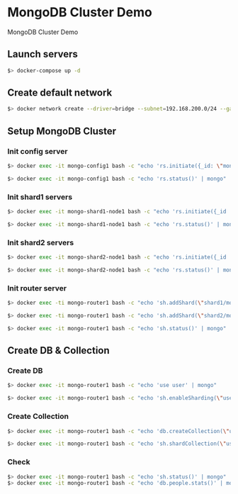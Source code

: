 # MongoDB Cluster Demo
MongoDB Cluster Demo


## Launch servers

```sh
$> docker-compose up -d
```

## Create default network

```sh
$> docker network create --driver=bridge --subnet=192.168.200.0/24 --gateway=192.168.200.1 local-network
```

## Setup MongoDB Cluster

### Init config server

```sh
$> docker exec -it mongo-config1 bash -c "echo 'rs.initiate({_id: \"mongoconf\",configsvr: true, members: [{ _id : 0, host : \"mongo-config1\" }, { _id : 1, host : \"mongo-config2\" }]})' | mongo"

$> docker exec -it mongo-config1 bash -c "echo 'rs.status()' | mongo"
```

### Init shard1 servers

```sh
$> docker exec -it mongo-shard1-node1 bash -c "echo 'rs.initiate({_id : \"shard1\", members: [{ _id : 0, host : \"mongo-shard1-node1\" },{ _id : 1, host : \"mongo-shard1-node2\" },{ _id : 2, host : \"mongo-shard1-node3\" }]})' | mongo"

$> docker exec -it mongo-shard1-node1 bash -c "echo 'rs.status()' | mongo"
```

### Init shard2 servers

```sh
$> docker exec -it mongo-shard2-node1 bash -c "echo 'rs.initiate({_id : \"shard2\", members: [{ _id : 0, host : \"mongo-shard2-node1\" },{ _id : 1, host : \"mongo-shard2-node2\" },{ _id : 2, host : \"mongo-shard2-node3\" }]})' | mongo"

$> docker exec -it mongo-shard2-node1 bash -c "echo 'rs.status()' | mongo"
```

### Init router server

```sh
$> docker exec -ti mongo-router1 bash -c "echo 'sh.addShard(\"shard1/mongo-shard1-node1\")' | mongo"

$> docker exec -ti mongo-router1 bash -c "echo 'sh.addShard(\"shard2/mongo-shard2-node1\")' | mongo"

$> docker exec -it mongo-router1 bash -c "echo 'sh.status()' | mongo"
```

## Create DB & Collection

### Create DB

```sh
$> docker exec -it mongo-router1 bash -c "echo 'use user' | mongo"

$> docker exec -it mongo-router1 bash -c "echo 'sh.enableSharding(\"user\")' | mongo"
```

### Create Collection

```sh
$> docker exec -it mongo-router1 bash -c "echo 'db.createCollection(\"user.people\")' | mongo"

$> docker exec -it mongo-router1 bash -c "echo 'sh.shardCollection(\"user.people\", {\"_id\" : \"hashed\"})' | mongo"
```

### Check

```sh
$> docker exec -it mongo-router1 bash -c "echo 'sh.status()' | mongo"
$> docker exec -it mongo-router1 bash -c "echo 'db.people.stats()' | mongo"
```
